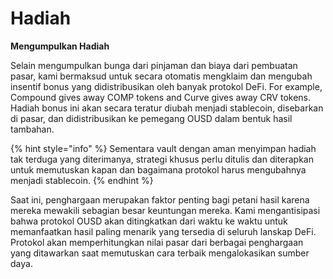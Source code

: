 # Hadiah

**Mengumpulkan Hadiah**

Selain mengumpulkan bunga dari pinjaman dan biaya dari pembuatan pasar, kami bermaksud untuk secara otomatis mengklaim dan mengubah insentif bonus yang didistribusikan oleh banyak protokol DeFi. For example, Compound gives away COMP tokens and Curve gives away CRV tokens. Hadiah bonus ini akan secara teratur diubah menjadi stablecoin, disebarkan di pasar, dan didistribusikan ke pemegang OUSD dalam bentuk hasil tambahan.

{% hint style="info" %}
Sementara vault dengan aman menyimpan hadiah tak terduga yang diterimanya, strategi khusus perlu ditulis dan diterapkan untuk memutuskan kapan dan bagaimana protokol harus mengubahnya menjadi stablecoin.
{% endhint %}

Saat ini, penghargaan merupakan faktor penting bagi petani hasil karena mereka mewakili sebagian besar keuntungan mereka. Kami mengantisipasi bahwa protokol OUSD akan ditingkatkan dari waktu ke waktu untuk memanfaatkan hasil paling menarik yang tersedia di seluruh lanskap DeFi. Protokol akan memperhitungkan nilai pasar dari berbagai penghargaan yang ditawarkan saat memutuskan cara terbaik mengalokasikan sumber daya.



